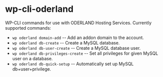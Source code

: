 # wp-cli-oderland
WP-CLI commands for use with ODERLAND Hosting Services. Currently supported commands:

* `wp oderland domain-add` -- Add an addon domain to the account.
* `wp oderland db-create` -- Create a MySQL database.
* `wp oderland db-user-create` -- Create a MySQL database user.
* `wp oderland db-privileges-create` -- Set all privileges for given MySQL user on a database.
* `wp oderland db-quick-setup` -- Automatically set up MySQL db+user+privilege.
